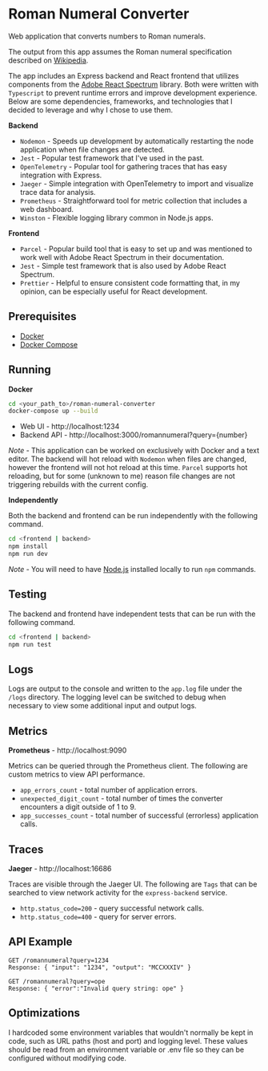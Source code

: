 # Roman Numeral Converter

Web application that converts numbers to Roman numerals.

The output from this app assumes the Roman numeral specification described on [Wikipedia](https://en.wikipedia.org/wiki/Roman_numerals).

The app includes an Express backend and React frontend that utilizes components from the [Adobe React Spectrum](https://react-spectrum.adobe.com/react-spectrum/index.html) library. Both were written with `Typescript` to prevent runtime errors and improve development experience. Below are some dependencies, frameworks, and technologies that I decided to leverage and why I chose to use them.

**Backend**

- `Nodemon` - Speeds up development by automatically restarting the node application when file changes are detected.
- `Jest` - Popular test framework that I've used in the past.
- `OpenTelemetry` - Popular tool for gathering traces that has easy integration with Express.
- `Jaeger` - Simple integration with OpenTelemetry to import and visualize trace data for analysis.
- `Prometheus` - Straightforward tool for metric collection that includes a web dashboard.
- `Winston` - Flexible logging library common in Node.js apps.

**Frontend**

- `Parcel` - Popular build tool that is easy to set up and was mentioned to work well with Adobe React Spectrum in their documentation.
- `Jest` - Simple test framework that is also used by Adobe React Spectrum.
- `Prettier` - Helpful to ensure consistent code formatting that, in my opinion, can be especially useful for React development.

## Prerequisites

- [Docker](https://www.docker.com/)
- [Docker Compose](https://docs.docker.com/compose/)

## Running

**Docker**

```bash
cd <your_path_to>/roman-numeral-converter
docker-compose up --build
```

- Web UI - http://localhost:1234
- Backend API - http://localhost:3000/romannumeral?query={number}

_Note_ - This application can be worked on exclusively with Docker and a text editor. The backend will hot reload with `Nodemon` when files are changed, however the frontend will not hot reload at this time. `Parcel` supports hot reloading, but for some (unknown to me) reason file changes are not triggering rebuilds with the current config.

**Independently**

Both the backend and frontend can be run independently with the following command.

```bash
cd <frontend | backend>
npm install
npm run dev
```

_Note_ - You will need to have [Node.js](https://nodejs.org/en) installed locally to run `npm` commands.

## Testing

The backend and frontend have independent tests that can be run with the following command.

```bash
cd <frontend | backend>
npm run test
```

## Logs

Logs are output to the console and written to the `app.log` file under the `/logs` directory. The logging level can be switched to debug when necessary to view some additional input and output logs.

## Metrics

**Prometheus** - http://localhost:9090

Metrics can be queried through the Prometheus client. The following are custom metrics to view API performance.

- `app_errors_count` - total number of application errors.
- `unexpected_digit_count` - total number of times the converter encounters a digit outside of 1 to 9.
- `app_successes_count` - total number of successful (errorless) application calls.

## Traces

**Jaeger** - http://localhost:16686

Traces are visible through the Jaeger UI. The following are `Tags` that can be searched to view network activity for the `express-backend` service.

- `http.status_code=200` - query successful network calls.
- `http.status_code=400` - query for server errors.

## API Example

```
GET /romannumeral?query=1234
Response: { "input": "1234", "output": "MCCXXXIV" }

GET /romannumeral?query=ope
Response: { "error":"Invalid query string: ope" }
```

## Optimizations

I hardcoded some environment variables that wouldn't normally be kept in code, such as URL paths (host and port) and logging level. These values should be read from an environment variable or .env file so they can be configured without modifying code.
